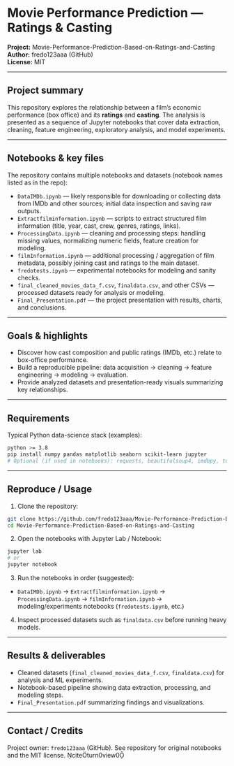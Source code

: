 # Movie Performance Prediction — Ratings & Casting

**Project:** Movie-Performance-Prediction-Based-on-Ratings-and-Casting  
**Author:** fredo123aaa (GitHub)  
**License:** MIT

---

## Project summary

This repository explores the relationship between a film’s economic performance (box office) and its **ratings** and **casting**. The analysis is presented as a sequence of Jupyter notebooks that cover data extraction, cleaning, feature engineering, exploratory analysis, and model experiments.

---

## Notebooks & key files

The repository contains multiple notebooks and datasets (notebook names listed as in the repo):

- `DataIMDb.ipynb` — likely responsible for downloading or collecting data from IMDb and other sources; initial data inspection and saving raw outputs.  
- `Extractfilminformation.ipynb` — scripts to extract structured film information (title, year, cast, crew, genres, ratings, links).  
- `ProcessingData.ipynb` — cleaning and processing steps: handling missing values, normalizing numeric fields, feature creation for modeling.  
- `filmInformation.ipynb` — additional processing / aggregation of film metadata, possibly joining cast and ratings to the main dataset.  
- `fredotests.ipynb` — experimental notebooks for modeling and sanity checks.  
- `final_cleaned_movies_data_f.csv`, `finaldata.csv`, and other CSVs — processed datasets ready for analysis or modeling.  
- `Final_Presentation.pdf` — the project presentation with results, charts, and conclusions.

---

## Goals & highlights

- Discover how cast composition and public ratings (IMDb, etc.) relate to box-office performance.  
- Build a reproducible pipeline: data acquisition → cleaning → feature engineering → modeling → evaluation.  
- Provide analyzed datasets and presentation-ready visuals summarizing key relationships.

---

## Requirements

Typical Python data-science stack (examples):
```bash
python >= 3.8
pip install numpy pandas matplotlib seaborn scikit-learn jupyter
# Optional (if used in notebooks): requests, beautifulsoup4, imdbpy, tqdm, networkx
```

---

## Reproduce / Usage

1. Clone the repository:
```bash
git clone https://github.com/fredo123aaa/Movie-Performance-Prediction-Based-on-Ratings-and-Casting.git
cd Movie-Performance-Prediction-Based-on-Ratings-and-Casting
```

2. Open the notebooks with Jupyter Lab / Notebook:
```bash
jupyter lab
# or
jupyter notebook
```

3. Run the notebooks in order (suggested):
- `DataIMDb.ipynb` → `Extractfilminformation.ipynb` → `ProcessingData.ipynb` → `filmInformation.ipynb` → modeling/experiments notebooks (`fredotests.ipynb`, etc.)

4. Inspect processed datasets such as `finaldata.csv` before running heavy models.

---

## Results & deliverables

- Cleaned datasets (`final_cleaned_movies_data_f.csv`, `finaldata.csv`) for analysis and ML experiments.  
- Notebook-based pipeline showing data extraction, processing, and modeling steps.  
- `Final_Presentation.pdf` summarizing findings and visualizations.

---

## Contact / Credits

Project owner: `fredo123aaa` (GitHub). See repository for original notebooks and the MIT license. citeturn0view0
